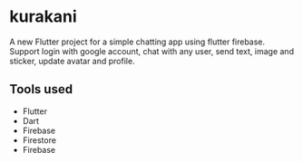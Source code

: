 # kurakani

A new Flutter project for a simple chatting app using flutter firebase.
Support login with google account, chat with any user, send text, image and sticker, update avatar and profile.

## Tools used

- Flutter
- Dart
- Firebase
- Firestore
- Firebase 

